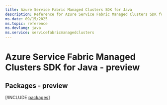 ```yaml
---
title: Azure Service Fabric Managed Clusters SDK for Java
description: Reference for Azure Service Fabric Managed Clusters SDK for Java
ms.date: 09/15/2025
ms.topic: reference
ms.devlang: java
ms.service: servicefabricmanagedclusters
---
```

# Azure Service Fabric Managed Clusters SDK for Java - preview
## Packages - preview
[!INCLUDE [packages](service-fabric-managed-clusters-index.md)]